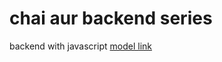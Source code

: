 # chai aur backend series

backend with javascript
[model link](https://app.eraser.io/workspace/YtPqZ1VogxGy1jzIDkzj)